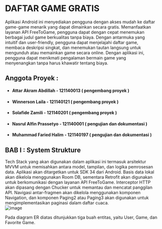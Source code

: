 # DAFTAR GAME GRATIS

Aplikasi Android ini menyediakan pengguna dengan akses mudah ke daftar game-game menarik yang dapat dimainkan secara gratis. Memanfaatkan layanan API FreeToGame, pengguna dapat dengan cepat menemukan berbagai judul game berkualitas tanpa biaya. Dengan antarmuka yang intuitif dan user-friendly, pengguna dapat menjelajahi daftar game, membaca deskripsi singkat, dan menemukan tautan langsung untuk mengunduh atau memainkan game secara online. Dengan aplikasi ini, pengguna dapat menikmati pengalaman bermain game yang menyenangkan tanpa harus khawatir tentang biaya.


## Anggota Proyek : 
-  #### Attar Akram Abdillah - 121140013  ( pengembang proyek )
-  #### Winnerson Laila - 121140121  ( pengembang proyek )
-  #### Solafide  Zamili - 121140201  ( pengembang proyek )
-  #### Nasrul Alfin Prassetyo - 121140001  ( pengujian dan dokumentasi )
-  #### Muhammad Faried Halim - 121140197  ( pengujian dan dokumentasi )

## BAB I : System Strukture
Tech Stack yang akan digunakan dalam aplikasi ini termasuk arsitektur MVVM untuk memisahkan antara model, tampilan, dan logika pemrosesan data. Aplikasi akan ditargetkan untuk SDK 34 dari Android. Basis data lokal akan dikelola menggunakan Room DB, sementara Retrofit akan digunakan untuk berkomunikasi dengan layanan API FreeToGame. Interceptor HTTP akan dipasang dengan Chucker untuk memantau dan mencatat panggilan API. Navigasi antar-fragmen akan dikelola menggunakan komponen Navigation, dan komponen Paging2 atau Paging3 akan digunakan untuk mengimplementasikan paginasi dalam daftar cuaca.		
![image](https://github.com/attarakram121140013/Tugas-Besar-PAM-Aplikasi-Rekomendasi-Game-Gratis/assets/96344530/27e36a83-ba64-46dc-b575-e8731b3c2373)

Pada diagram ER diatas ditunjukkan tiga buah entitas, yaitu User, Game, dan Favorite Game.

